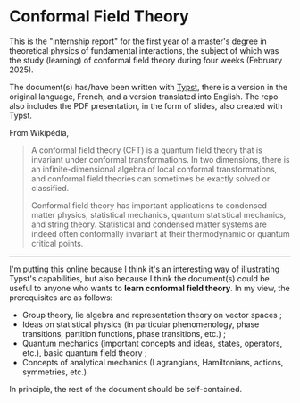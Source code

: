 # Conformal Field Theory
This is the "internship report" for the first year of a master's degree in theoretical physics of fundamental interactions, the subject of which was the study (learning) of conformal field theory during four weeks (February 2025).

The document(s) has/have been written with [Typst](https://typst.app/), there is a version in the original language, French, and a version translated into English. The repo also includes the PDF presentation, in the form of slides, also created with Typst.

From Wikipédia,

> A conformal field theory (CFT) is a quantum field theory that is invariant under conformal transformations. In two dimensions, there is an infinite-dimensional algebra of local conformal transformations, and conformal field theories can sometimes be exactly solved or classified.
> 
> Conformal field theory has important applications to condensed matter physics, statistical mechanics, quantum statistical mechanics, and string theory. Statistical and condensed matter systems are indeed often conformally invariant at their thermodynamic or quantum critical points.

---

I'm putting this online because I think it's an interesting way of illustrating Typst's capabilities, but also because I think the document(s) could be useful to anyone who wants to **learn conformal field theory**. In my view, the prerequisites are as follows:

 - Group theory, lie algebra and representation theory on vector spaces ;
 - Ideas on statistical physics (in particular phenomenology, phase transitions, partition functions, phase transitions, etc.) ;
 - Quantum mechanics (important concepts and ideas, states, operators, etc.), basic quantum field theory ;
 - Concepts of analytical mechanics (Lagrangians, Hamiltonians, actions, symmetries, etc.)

In principle, the rest of the document should be self-contained.